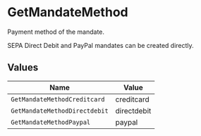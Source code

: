 # GetMandateMethod

Payment method of the mandate.

SEPA Direct Debit and PayPal mandates can be created directly.


## Values

| Name                          | Value                         |
| ----------------------------- | ----------------------------- |
| `GetMandateMethodCreditcard`  | creditcard                    |
| `GetMandateMethodDirectdebit` | directdebit                   |
| `GetMandateMethodPaypal`      | paypal                        |